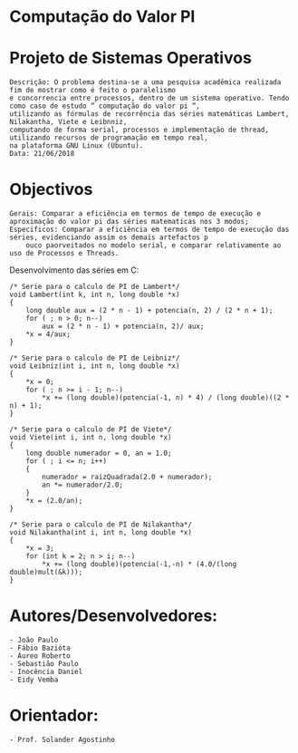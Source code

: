 # Computação do Valor PI


# Projeto de Sistemas Operativos
	
	Descrição: O problema destina-se a uma pesquisa acadêmica realizada fim de mostrar como é feito o paralelismo 
	e concorrencia entre processos, dentro de um sistema operativo. Tendo como caso de estudo “ computação do valor pi “, 
	utilizando as fórmulas de recorrência das séries matemáticas Lambert, Nilakantha, Viete e Leibnniz, 
	computando de forma serial, processos e implementação de thread, utilizando recursos de programação em tempo real, 
	na plataforma GNU Linux (Ubuntu).
	Data: 21/06/2018

# Objectivos
	Gerais: Comparar a eficiência em termos de tempo de execução e aproximação do valor pi das séries matematicas nos 3 modos;
	Especificos: Comparar a eficiência em termos de tempo de execução das séries, evidenciando assim os demais artefactos p
		ouco paorveitados no modelo serial, e comparar relativamente ao uso de Processos e Threads.  

Desenvolvimento das séries em C:
	
    
    /* Serie para o calculo de PI de Lambert*/
    void Lambert(int k, int n, long double *x)
    {
        long double aux = (2 * n - 1) + potencia(n, 2) / (2 * n + 1);
		for ( ; n > 0; n--) 
			aux = (2 * n - 1) + potencia(n, 2)/ aux;
		*x = 4/aux;
    }
    
    /* Serie para o calculo de PI de Leibniz*/
    void Leibniz(int i, int n, long double *x)
    {
        *x = 0;
		for ( ; n >= i - 1; n--)
			*x += (long double)(potencia(-1, n) * 4) / (long double)((2 * n) + 1);
    }
    
    /* Serie para o calculo de PI de Viete*/
    void Viete(int i, int n, long double *x)
    {
		long double numerador = 0, an = 1.0;
		for ( ; i <= n; i++)
		{
			numerador = raizQuadrada(2.0 + numerador);
			an *= numerador/2.0;
		}
		*x = (2.0/an);
    }
    
    /* Serie para o calculo de PI de Nilakantha*/
    void Nilakantha(int i, int n, long double *x)
    {
		*x = 3;
		for (int k = 2; n > i; n--)
			*x += (long double)(potencia(-1,-n) * (4.0/(long double)mult(&k)));
    }

# Autores/Desenvolvedores:
	- João Paulo 
	- Fábio Bazióta   
	- Áureo Roberto 	    
	- Sebastião Paulo 
	- Inocência Daniel
	- Eidy Vemba 

# Orientador: 
	- Prof. Solander Agostinho
